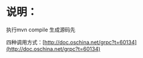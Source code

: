说明：
====
执行mvn compile 生成源码先

四种调用方式：[http://doc.oschina.net/grpc?t=60134](http://doc.oschina.net/grpc?t=60134)  

